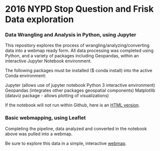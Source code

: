 # 2016 NYPD Stop Question and Frisk Data exploration

### Data Wrangling and Analysis in Python, using Jupyter

This repository explores the process of wrangling/analyzing/converting data into a webmap ready form.  All data processing was completed using Python, and a variety of packages including Geopandas, within an interactive Jupyter Notebook environment.  

The following packages must be installed ($ conda install) into the active Conda environment:

Jupyter (allows use of jupyter notebook Python 3 interactive environment)
Geopandas (integrates other packages geospatial components)
Matplotlib (dataviz package - allows plotting of visualizations)

If the notebook will not run within Github, here is an [HTML version](#).

### Basic webmapping, using Leaflet

Completing the pipeline, data analyzed and converted in the notebook above was pulled into a webmap.  

Be sure to explore this data in a simple, interactive [webmap](https://github.com/rakatk0/2016-StopQuestionFrisk/map/).
